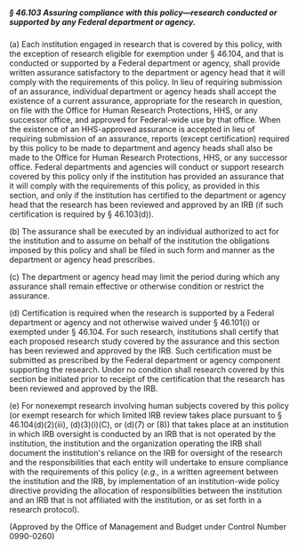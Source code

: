 ##### § 46.103 Assuring compliance with this policy—research conducted or supported by any Federal department or agency. #####

(a) Each institution engaged in research that is covered by this policy, with the exception of research eligible for exemption under § 46.104, and that is conducted or supported by a Federal department or agency, shall provide written assurance satisfactory to the department or agency head that it will comply with the requirements of this policy. In lieu of requiring submission of an assurance, individual department or agency heads shall accept the existence of a current assurance, appropriate for the research in question, on file with the Office for Human Research Protections, HHS, or any successor office, and approved for Federal-wide use by that office. When the existence of an HHS-approved assurance is accepted in lieu of requiring submission of an assurance, reports (except certification) required by this policy to be made to department and agency heads shall also be made to the Office for Human Research Protections, HHS, or any successor office. Federal departments and agencies will conduct or support research covered by this policy only if the institution has provided an assurance that it will comply with the requirements of this policy, as provided in this section, and only if the institution has certified to the department or agency head that the research has been reviewed and approved by an IRB (if such certification is required by § 46.103(d)).

(b) The assurance shall be executed by an individual authorized to act for the institution and to assume on behalf of the institution the obligations imposed by this policy and shall be filed in such form and manner as the department or agency head prescribes.

(c) The department or agency head may limit the period during which any assurance shall remain effective or otherwise condition or restrict the assurance.

(d) Certification is required when the research is supported by a Federal department or agency and not otherwise waived under § 46.101(i) or exempted under § 46.104. For such research, institutions shall certify that each proposed research study covered by the assurance and this section has been reviewed and approved by the IRB. Such certification must be submitted as prescribed by the Federal department or agency component supporting the research. Under no condition shall research covered by this section be initiated prior to receipt of the certification that the research has been reviewed and approved by the IRB.

(e) For nonexempt research involving human subjects covered by this policy (or exempt research for which limited IRB review takes place pursuant to § 46.104(d)(2)(iii), (d)(3)(i)(C), or (d)(7) or (8)) that takes place at an institution in which IRB oversight is conducted by an IRB that is not operated by the institution, the institution and the organization operating the IRB shall document the institution's reliance on the IRB for oversight of the research and the responsibilities that each entity will undertake to ensure compliance with the requirements of this policy (*e.g.,* in a written agreement between the institution and the IRB, by implementation of an institution-wide policy directive providing the allocation of responsibilities between the institution and an IRB that is not affiliated with the institution, or as set forth in a research protocol).

(Approved by the Office of Management and Budget under Control Number 0990-0260)